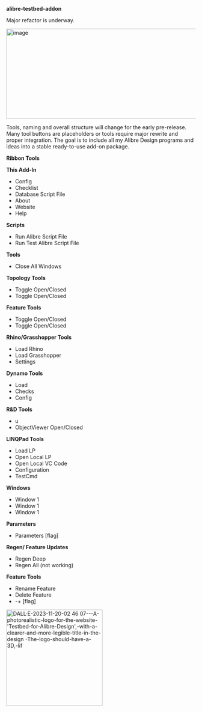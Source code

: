 **alibre-testbed-addon**

 Major refactor is underway.
 
<img width="4214" height="240" alt="image" src="https://github.com/user-attachments/assets/1d42c09f-5e79-49e6-8ef2-61732d2ae897" />

Tools, naming and overall structure will change for the early pre-release. Many tool buttons are placeholders or tools require major rewrite and proper integration. The goal is to include all my Alibre Design programs and ideas into a stable ready-to-use add-on package. 

**Ribbon Tools**

**This Add-In**
* Config
* Checklist
* Database Script File
* About
* Website
* Help

**Scripts**
* Run Alibre Script File
* Run Test Alibre Script File

**Tools**
* Close All Windows

**Topology Tools**
* Toggle Open/Closed
* Toggle Open/Closed

**Feature Tools**
* Toggle Open/Closed
* Toggle Open/Closed

**Rhino/Grasshopper Tools**
* Load Rhino
* Load Grasshopper
* Settings

**Dynamo Tools**
* Load
* Checks
* Config

**R&D Tools**
* u
* ObjectViewer Open/Closed

**LINQPad Tools**
* Load LP
* Open Local LP
* Open Local VC Code
* Configuration
* TestCmd

**Windows**
* Window 1
* Window 1
* Window 1

**Parameters**
* Parameters [flag]

**Regen/ Feature Updates**
* Regen Deep
* Regen All (not working)

**Feature Tools**
* Rename Feature
* Delete Feature
* -+ [flag]

<img width="256" height="256" alt="DALL·E-2023-11-20-02 46 07---A-photorealistic-logo-for-the-website-'Testbed-for-Alibre-Design',-with-a-clearer-and-more-legible-title-in-the-design -The-logo-should-have-a-3D,-lif" src="https://github.com/user-attachments/assets/277c7ea3-7bf3-4b2f-ad13-836afb540d6c" />




